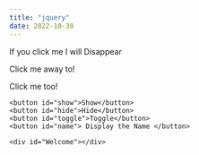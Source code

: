 ```yaml
---
title: "jquery"
date: 2022-10-30
---
```

<!DOCTYPE html>
<html lang="en">
<head>
    <meta charset="UTF-8">
    <meta http-equiv="X-UA-Compatible" content="IE=edge">
    <meta name="viewport" content="width=device-width, initial-scale=1.0">
    <title>JQuery Test</title>
</head>
<body>
    <p>If you click me I will Disappear</p>
    <p>Click me away to!</p>
    <p>Click me too!</p>

    <button id="show">Show</button>
    <button id="hide">Hide</button>
    <button id="toggle">Toggle</button>
    <button id="name"> Display the Name </button>

    <div id="Welcome"></div>
</body>
<footer>
    <script src="https://code.jquery.com/jquery-3.6.1.js" integrity="sha256-3zlB5s2uwoUzrXK3BT7AX3FyvojsraNFxCc2vC/7pNI=" crossorigin="anonymous"></script>
    <script src="js/jq.js"></script>
</footer>
</html>
